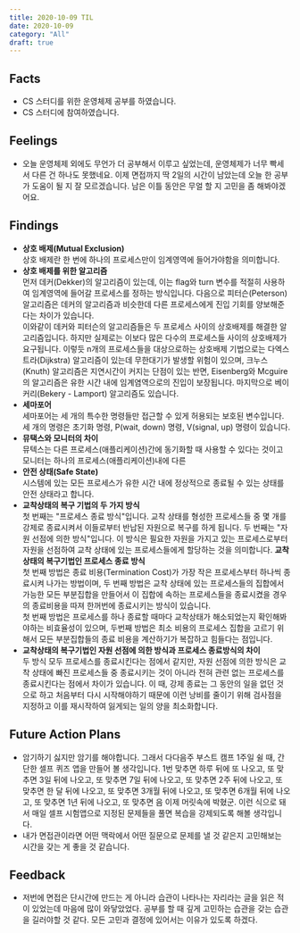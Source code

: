 ```yaml
---
title: 2020-10-09 TIL
date: 2020-10-09
category: "All"
draft: true
---
```


## Facts

- CS 스터디를 위한 운영체제 공부를 하였습니다.
- CS 스터디에 참여하였습니다.

## Feelings

- 오늘 운영체제 외에도 무언가 더 공부해서 이루고 싶었는데, 운영체제가 너무 빡세서 다른 건 하나도 못했네요. 이제 면접까지 딱 2일의 시간이 남았는데 오늘 한 공부가 도움이 될 지 잘 모르겠습니다. 남은 이틀 동안은 무얼 할 지 고민을 좀 해봐야겠어요.

## Findings

- **상호 배제(Mutual Exclusion)**  
  상호 배제란 한 번에 하나의 프로세스만이 임계영역에 들어가야함을 의미합니다.
- **상호 배제를 위한 알고리즘**  
  먼저 데커(Dekker)의 알고리즘이 있는데, 이는 flag와 turn 변수를 적절히 사용하여 임계영역에 들어갈 프로세스를 정하는 방식입니다. 다음으로 피터슨(Peterson) 알고리즘은 데커의 알고리즘과 비슷한데 다른 프로세스에게 진입 기회를 양보해준다는 차이가 있습니다.  
  이와같이 데커와 피터슨의 알고리즘들은 두 프로세스 사이의 상호배제를 해결한 알고리즘입니다. 하지만 실제로는 이보다 많은 다수의 프로세스들 사이의 상호배제가 요구됩니다. 이렇듯 n개의 프로세스들을 대상으로하는 상호배제 기법으로는 다엑스트라(Dijkstra) 알고리즘이 있는데 무한대기가 발생할 위험이 있으며, 크누스(Knuth) 알고리즘은 지연시간이 커지는 단점이 있는 반면, Eisenberg와 Mcguire의 알고리즘은 유한 시간 내에 임계염역으로의 진입이 보장됩니다. 마지막으로 베이커리(Bekery - Lamport) 알고리즘도 있습니다.
- **세마포어**  
  세마포어는 세 개의 특수한 명령들만 접근할 수 있게 허용되는 보호된 변수입니다. 세 개의 명령은 초기화 명령, P(wait, down) 명령, V(signal, up) 명령이 있습니다.
- **뮤택스와 모니터의 차이**  
  뮤텍스는 다른 프로세스(애플리케이션)간에 동기화할 때 사용할 수 있다는 것이고 모니터는 하나의 프로세스(애플리케이션)내에 다른 
- **안전 상태(Safe State)**  
  시스템에 있는 모든 프로세스가 유한 시간 내에 정상적으로 종료될 수 있는 상태를 안전 상태라고 합니다.
- **교착상태의 복구 기법의 두 가지 방식**  
  첫 번째는 "프로세스 종료 방식"입니다. 교착 상태를 형성한 프로세스들 중 몇 개를 강제로 종료시켜서 이들로부터 반납된 자원으로 복구를 하게 됩니다. 두 번째는 "자원 선점에 의한 방식"입니다. 이 방식은 필요한 자원을 가지고 있는 프로세스로부터 자원을 선점하여 교착 상태에 있는 프로세스들에게 할당하는 것을 의미합니다.
**교착상태의 복구기법인 프로세스 종료 방식**  
  첫 번째 방법은 종료 비용(Termination Cost)가 가장 작은 프로세스부터 하나씩 종료시켜 나가는 방법이며, 두 번째 방법은 교착 상태에 있는 프로세스들의 집합에서 가능한 모든 부분집합을 만들어서 이 집합에 속하는 프로세스들을 종료시켰을 경우의 종료비용을 따져 한꺼번에 종료시키는 방식이 있습니다.  
  첫 번째 방법은 프로세스를 하나 종료할 때마다 교착상태가 해소되었는지 확인해봐야하는 비효율성이 있으며, 두번째 방법은 최소 비용의 프로세스 집합을 고르기 위해서 모든 부분집합들의 종료 비용을 계산하기가 복잡하고 힘들다는 점입니다.
- **교착상태의 복구기법인 자원 선점에 의한 방식과 프로세스 종료방식의 차이**  
  두 방식 모두 프로세스를 종료시킨다는 점에서 같지만, 자원 선점에 의한 방식은 교착 상태에 빠진 프로세스들 중 종료시키는 것이 아니라 전혀 관련 없는 프로세스를 종료시킨다는 점에서 차이가 있습니다. 이 때, 강제 종료는 그 동안의 일을 없던 것으로 하고 처음부터 다시 시작해야하기 때문에 이런 낭비를 줄이기 위해 검사점을 지정하고 이를 재시작하여 잃게되는 일의 양을 최소화합니다.

## Future Action Plans

- 암기하기 싫지만 암기를 해야합니다. 그래서 다다음주 부스트 캠프 1주일 쉴 때, 간단한 셀프 퀴즈 앱을 만들어 볼 생각입니다. 1번 맞추면 하루 뒤에 또 나오고, 또 맞추면 3일 뒤에 나오고, 또 맞추면 7일 뒤에 나오고, 또 맞추면 2주 뒤에 나오고, 또 맞추면 한 달 뒤에 나오고, 또 맞추면 3개월 뒤에 나오고, 또 맞추면 6개월 뒤에 나오고, 또 맞추면 1년 뒤에 나오고, 또 맞추면 음 이제 머릿속에 박혔군. 이런 식으로 돼서 매일 셀프 시험앱으로 지정된 문제들을 풀면 복습을 강제되도록 해볼 생각입니다.
- 내가 면접관이라면 어떤 맥락에서 어떤 질문으로 문제를 낼 것 같은지 고민해보는 시간을 갖는 게 좋을 것 같습니다.

## Feedback

- 저번에 면접은 단시간에 만드는 게 아니라 습관이 나타나는 자리라는 글을 읽은 적이 있었는데 마음에 많이 와닿았었다. 공부를 할 때 깊게 고민하는 습관을 갖는 습관을 길러야할 것 같다. 모든 고민과 결정에 있어서는 이유가 있도록 하겠다.
